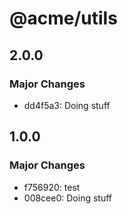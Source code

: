# @acme/utils

## 2.0.0

### Major Changes

- dd4f5a3: Doing stuff

## 1.0.0

### Major Changes

- f756920: test
- 008cee0: Doing stuff
